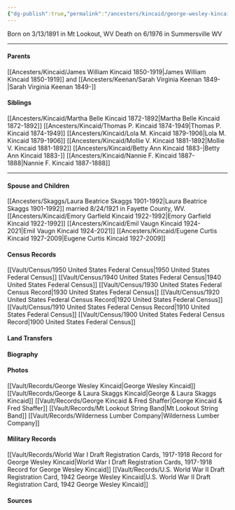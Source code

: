 ```yaml
---
{"dg-publish":true,"permalink":"/ancesters/kincaid/george-wesley-kincaid-1891-1976/","tags":["George-Wesley-Kincaid"]}
---
```


Born on  3/13/1891 in Mt Lookout, WV
Death on 6/1976 in Summersville WV

---
#### Parents
[[Ancesters/Kincaid/James William Kincaid 1850-1919\|James William Kincaid 1850-1919]] and [[Ancesters/Keenan/Sarah Virginia Keenan 1849-\|Sarah Virginia Keenan 1849-]]
#### Siblings
[[Ancesters/Kincaid/Martha Belle Kincaid 1872-1892\|Martha Belle Kincaid 1872-1892]] 
[[Ancesters/Kincaid/Thomas P. Kincaid 1874-1949\|Thomas P. Kincaid 1874-1949]] 
[[Ancesters/Kincaid/Lola M. Kincaid 1879-1906\|Lola M. Kincaid 1879-1906]] 
[[Ancesters/Kincaid/Mollie V. Kincaid 1881-1892\|Mollie V. Kincaid 1881-1892]] 
[[Ancesters/Kincaid/Betty Ann Kincaid 1883-\|Betty Ann Kincaid 1883-]] 
[[Ancesters/Kincaid/Nannie F. Kincaid 1887-1888\|Nannie F. Kincaid 1887-1888]] 

---
#### Spouse and Children
[[Ancesters/Skaggs/Laura Beatrice Skaggs 1901-1992\|Laura Beatrice Skaggs 1901-1992]] married 8/24/1921 in Fayette County, WV.
[[Ancesters/Kincaid/Emory Garfield Kincaid 1922-1992\|Emory Garfield Kincaid 1922-1992]]
[[Ancesters/Kincaid/Emil Vaugn Kincaid 1924-2021\|Emil Vaugn Kincaid 1924-2021]]
[[Ancesters/Kincaid/Eugene Curtis Kincaid 1927-2009\|Eugene Curtis Kincaid 1927-2009]]

#### Census Records
[[Vault/Census/1950 United States Federal Census\|1950 United States Federal Census]]
[[Vault/Census/1940 United States Federal Census\|1940 United States Federal Census]]
[[Vault/Census/1930 United States Federal Census Record\|1930 United States Federal Census]]
[[Vault/Census/1920 United States Federal Census Record\|1920 United States Federal Census]]
[[Vault/Census/1910 United States Federal Census Record\|1910 United States Federal Census]]
[[Vault/Census/1900 United States Federal Census Record\|1900 United States Federal Census]]
#### Land Transfers

#### Biography

#### Photos
[[Vault/Records/George Wesley Kincaid\|George Wesley Kincaid]]
[[Vault/Records/George & Laura Skaggs Kincaid\|George & Laura Skaggs Kincaid]]
[[Vault/Records/George Kincaid & Fred Shaffer\|George Kincaid & Fred Shaffer]]
[[Vault/Records/Mt Lookout String Band\|Mt Lookout String Band]]
[[Vault/Records/Wilderness Lumber Company\|Wilderness Lumber Company]]

#### Military Records
[[Vault/Records/World War I Draft Registration Cards, 1917-1918 Record for George Wesley Kincaid\|World War I Draft Registration Cards, 1917-1918 Record for George Wesley Kincaid]]
[[Vault/Records/U.S. World War II Draft Registration Card, 1942 George Wesley Kincaid\|U.S. World War II Draft Registration Card, 1942 George Wesley Kincaid]]

#### Sources


